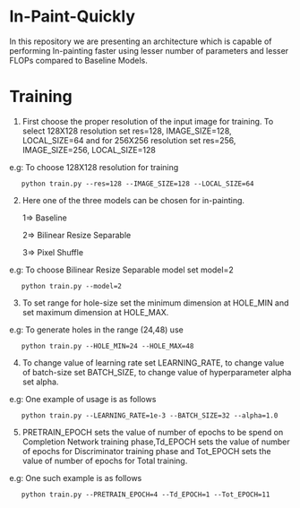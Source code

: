 # In-Paint-Quickly

In this repository we are presenting an architecture which is capable of performing In-painting faster using lesser number of parameters and lesser FLOPs compared to Baseline Models.

# Training

1. First choose the proper resolution of the input image for training. To select 128X128 resolution set res=128, IMAGE_SIZE=128,
LOCAL_SIZE=64 and for 256X256 resolution set res=256, IMAGE_SIZE=256, LOCAL_SIZE=128

e.g: To choose 128X128 resolution for training

       python train.py --res=128 --IMAGE_SIZE=128 --LOCAL_SIZE=64
    
2. Here one of the three models can be chosen for in-painting.
   
   1=> Baseline
   
   2=> Bilinear Resize Separable
   
   3=> Pixel Shuffle
   
e.g: To choose Bilinear Resize Separable model set model=2
   
       python train.py --model=2
       
3. To set range for hole-size set the minimum dimension at HOLE_MIN and set maximum dimension at HOLE_MAX.

e.g: To generate holes in the range (24,48) use
   
       python train.py --HOLE_MIN=24 --HOLE_MAX=48
       
4. To change value of learning rate set LEARNING_RATE, to change value of batch-size set BATCH_SIZE, to change value of
hyperparameter alpha set alpha.

e.g: One example of usage is as follows

       python train.py --LEARNING_RATE=1e-3 --BATCH_SIZE=32 --alpha=1.0

5. PRETRAIN_EPOCH sets the value of number of epochs to be spend on Completion Network training phase,Td_EPOCH sets the
   value of number of epochs for Discriminator training phase and Tot_EPOCH sets the value of number of epochs for 
   Total training.
   
e.g: One such example is as follows

       python train.py --PRETRAIN_EPOCH=4 --Td_EPOCH=1 --Tot_EPOCH=11

